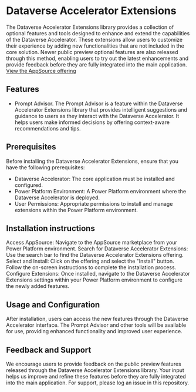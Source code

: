 # Dataverse Accelerator Extensions

The Dataverse Accelerator Extensions library provides a collection of optional features and tools designed to enhance and extend the capabilities of the Dataverse Accelerator. These extensions allow users to customize their experience by adding new functionalities that are not included in the core solution. Newer public preview optional features are also released through this method, enabling users to try out the latest enhancements and provide feedback before they are fully integrated into the main application. [View the AppSource offering]()

## Features
* Prompt Advisor. The Prompt Advisor is a feature within the Dataverse Accelerator Extensions library that provides intelligent suggestions and guidance to users as they interact with the Dataverse Accelerator. It helps users make informed decisions by offering context-aware recommendations and tips.

## Prerequisites
Before installing the Dataverse Accelerator Extensions, ensure that you have the following prerequisites:
- Dataverse Accelerator: The core application must be installed and configured.
- Power Platform Environment: A Power Platform environment where the Dataverse Accelerator is deployed.
- User Permissions: Appropriate permissions to install and manage extensions within the Power Platform environment.

## Installation instructions
Access AppSource: Navigate to the AppSource marketplace from your Power Platform environment.
Search for Dataverse Accelerator Extensions: Use the search bar to find the Dataverse Accelerator Extensions offering.
Select and Install: Click on the offering and select the "Install" button. Follow the on-screen instructions to complete the installation process.
Configure Extensions: Once installed, navigate to the Dataverse Accelerator Extensions settings within your Power Platform environment to configure the newly added features.

## Usage and Configuration
After installation, users can access the new features through the Dataverse Accelerator interface. The Prompt Advisor and other tools will be available for use, providing enhanced functionality and improved user experience.

## Feedback and Support
We encourage users to provide feedback on the public preview features released through the Dataverse Accelerator Extensions library. Your input helps us improve and refine these features before they are fully integrated into the main application. For support, please log an issue in this repository.
